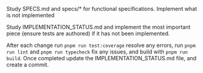 Study SPECS.md and specs/* for functional specifications.
Implement what is not implemented

Study IMPLEMENTATION_STATUS.md and implement the most important piece (ensure tests are authored) if it has not been implemented.

After each change run `pnpm run test:coverage` resolve any errors, run `pnpm run lint` and `pnpm run typecheck` fix any issues, and build with `pnpm run build`. Once completed update the IMPLEMENTATION_STATUS.md file, and create a commit.